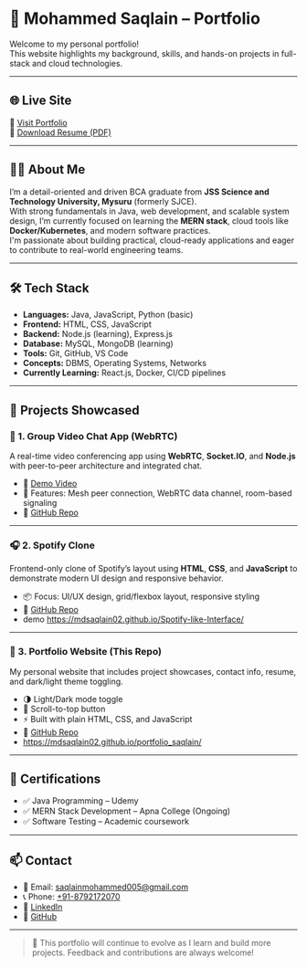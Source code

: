 # 💼 Mohammed Saqlain – Portfolio

Welcome to my personal portfolio!  
This website highlights my background, skills, and hands-on projects in full-stack and cloud technologies.

---

## 🌐 Live Site

🔗 [Visit Portfolio](https://mdsaqlain02.github.io/portfolio_saqlain)  
📄 [Download Resume (PDF)](https://drive.google.com/file/d/1s43Y5ugP12oNaQmOAv0YAhyBMU49Acah/view?usp=drive_link)

---

## 👨‍💻 About Me

I’m a detail-oriented and driven BCA graduate from **JSS Science and Technology University, Mysuru** (formerly SJCE).  
With strong fundamentals in Java, web development, and scalable system design, I’m currently focused on learning the **MERN stack**, cloud tools like **Docker/Kubernetes**, and modern software practices.  
I'm passionate about building practical, cloud-ready applications and eager to contribute to real-world engineering teams.

---

## 🛠️ Tech Stack

- **Languages:** Java, JavaScript, Python (basic)
- **Frontend:** HTML, CSS, JavaScript
- **Backend:** Node.js (learning), Express.js
- **Database:** MySQL, MongoDB (learning)
- **Tools:** Git, GitHub, VS Code
- **Concepts:** DBMS, Operating Systems, Networks
- **Currently Learning:** React.js, Docker, CI/CD pipelines

---

## 📂 Projects Showcased

### 🔴 1. Group Video Chat App (WebRTC)
A real-time video conferencing app using **WebRTC**, **Socket.IO**, and **Node.js** with peer-to-peer architecture and integrated chat.

- 🎥 [Demo Video](https://drive.google.com/file/d/199Cu4tbMTLWGFp3k-FtR0SAl9bkWoG8T/view?usp=sharing)  
- 🧠 Features: Mesh peer connection, WebRTC data channel, room-based signaling
- 🔗 [GitHub Repo](https://github.com/MdSaqlain02/Real-Time-Group-Video-Chat-App-WebRTC-React-Node.js)

---

### 🎧 2. Spotify Clone
Frontend-only clone of Spotify’s layout using **HTML**, **CSS**, and **JavaScript** to demonstrate modern UI design and responsive behavior.

- 📦 Focus: UI/UX design, grid/flexbox layout, responsive styling
- 🔗 [GitHub Repo](https://github.com/MdSaqlain02/spotify-clone)
- demo https://mdsaqlain02.github.io/Spotify-like-Interface/

---

### 🧾 3. Portfolio Website (This Repo)
My personal website that includes project showcases, contact info, resume, and dark/light theme toggling.

- 🌗 Light/Dark mode toggle
- 🔼 Scroll-to-top button
- ⚡ Built with plain HTML, CSS, and JavaScript
- 🔗 [GitHub Repo](https://github.com/MdSaqlain02/portfolio_saqlain)
- https://mdsaqlain02.github.io/portfolio_saqlain/

---

## 📜 Certifications

- ✅ Java Programming – Udemy  
- ✅ MERN Stack Development – Apna College (Ongoing)  
- ✅ Software Testing – Academic coursework

---

## 📫 Contact

- 📧 Email: [saqlainmohammed005@gmail.com](mailto:saqlainmohammed005@gmail.com)
- 📞 Phone: [+91-8792172070](tel:+918792172070)
- 🔗 [LinkedIn](https://www.linkedin.com/in/mohammedSaqlain-Dev)
- 🐙 [GitHub](https://github.com/MdSaqlain02)

---

> 🔄 This portfolio will continue to evolve as I learn and build more projects. Feedback and contributions are always welcome!
